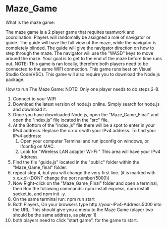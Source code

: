 # Maze_Game

What is the maze game:

The maze game is a 2 player game that requires teamwork and coordination. Players will randomally be assigned a role of navigator or guide. The guide will have the full view of the maze, while the navigator is completely blinded. The guide will give the navigator direction on how to step through the maze. The navigator will use the "WASD" keys to move around the maze. Your goal is to get to the end of the maze before time runs out. NOTE: This game is ran locally, therefore both players need to be connected to the same WIFI connection. This game runs best on Visual Studio Code(VSC). This game will also require you to download the Node.js package. 

How to run The Maze Game:
NOTE: Only one player needs to do steps 2-8. 

1. Connect to your WIFI
2. Download the latest version of node.js online. Simply search for node.js and download it. 
3. Once you have downloaded Node.js, open the "Maze_Game_Final" and open the "index.js" file located in the "src" file. 
4. At the Bottom of the "index.js" file there will be a spot to enter in your IPv4 address. Replace the x.x.x.x with your IPv4 address.
    To find your IPv4 address:
    1. Open your computer Terminal and run ipconfig on windows, or ifconfig on MAC.
    2. Look for "Wireless LAN adapter Wi-Fi:" This area will have your IPv4 Address.
5. Find the file "guide.js" located in the "public" folder within the "Maze_Game_final" folder.
6. repeat step 4, but you will change the very first line. (it is marked with x.x.x.x) (DONT change the port number(5000))
7. Now Right-click on the "Maze_Game_Final" folder and open a terminal, then Run the following commands: npm install express, npm install socket.io, and npm init -y.
8. On the same terminal run: npm run start
9. Both Players, On your browsers type http://your-IPv4-Address:5000 into the URL. This should give you a menu to the Maze Game (player two should be the same address, as player 1)
10. both players need to click "start game", for the game to start.
